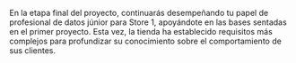 En la etapa final del proyecto, continuarás desempeñando tu papel de profesional de datos júnior para Store 1, apoyándote en las bases sentadas en el primer proyecto. Esta vez, la tienda ha establecido requisitos más complejos para profundizar su conocimiento sobre el comportamiento de sus clientes.
